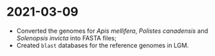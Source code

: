 # 2021-03-09

- Converted the genomes for *Apis mellifera*, *Polistes canadensis* and *Solenopsis invicta* into FASTA files;
- Created `blast` databases for the reference genomes in LGM.